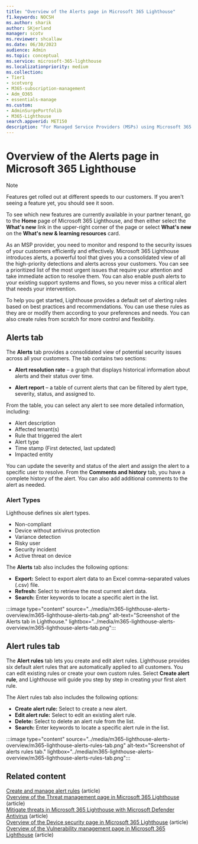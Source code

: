 ```yaml
---
title: "Overview of the Alerts page in Microsoft 365 Lighthouse"
f1.keywords: NOCSH
ms.author: sharik
author: SKjerland
manager: scotv
ms.reviewer: shcallaw
ms.date: 06/30/2023
audience: Admin
ms.topic: conceptual
ms.service: microsoft-365-lighthouse
ms.localizationpriority: medium
ms.collection:
- Tier1
- scotvorg
- M365-subscription-management
- Adm_O365
- essentials-manage
ms.custom:
- AdminSurgePortfolib
- M365-Lighthouse                         
search.appverid: MET150
description: "For Managed Service Providers (MSPs) using Microsoft 365 Lighthouse, learn how to view alerts in Lighthouse."
---
```


# Overview of the Alerts page in Microsoft 365 Lighthouse

> [!NOTE]
> Features get rolled out at different speeds to our customers. If you aren't seeing a feature yet, you should see it soon.
>
> To see which new features are currently available in your partner tenant, go to the **Home** page of Microsoft 365 Lighthouse, and then either select the **What's new** link in the upper-right corner of the page or select **What's new** on the **What's new & learning resources** card.

As an MSP provider, you need to monitor and respond to the security issues of your customers efficiently and effectively. Microsoft 365 Lighthouse introduces alerts, a powerful tool that gives you a consolidated view of all the high-priority detections and alerts across your customers. You can see a prioritized list of the most urgent issues that require your attention and take immediate action to resolve them. You can also enable push alerts to your existing support systems and flows, so you never miss a critical alert that needs your intervention.

To help you get started, Lighthouse provides a default set of alerting rules based on best practices and recommendations. You can use these rules as they are or modify them according to your preferences and needs. You can also create rules from scratch for more control and flexibility.

## Alerts tab

The **Alerts** tab provides a consolidated view of potential security issues across all your customers. The tab contains two sections:

- **Alert resolution rate** – a graph that displays historical information about alerts and their status over time.

- **Alert report** – a table of current alerts that can be filtered by alert type, severity, status, and assigned to.

From the table, you can select any alert to see more detailed information, including:

- Alert description
- Affected tenant(s)
- Rule that triggered the alert
- Alert type
- Time stamp (First detected, last updated)
- Impacted entity

You can update the severity and status of the alert and assign the alert to a specific user to resolve. From the **Comments and history** tab, you have a complete history of the alert. You can also add additional comments to the alert as needed.

### Alert Types

Lighthouse defines six alert types.

- Non-compliant
- Device without antivirus protection
- Variance detection
- Risky user
- Security incident
- Active threat on device

The **Alerts** tab also includes the following options:

- **Export:** Select to export alert data to an Excel comma-separated values (.csv) file.
- **Refresh:** Select to retrieve the most current alert data.
- **Search:** Enter keywords to locate a specific alert in the list.

:::image type="content" source="../media/m365-lighthouse-alerts-overview/m365-lighthouse-alerts-tab.png" alt-text="Screenshot of the Alerts tab in Lighthouse." lightbox="../media/m365-lighthouse-alerts-overview/m365-lighthouse-alerts-tab.png":::

## Alert rules tab

The **Alert rules** tab lets you create and edit alert rules. Lighthouse provides six default alert rules that are automatically applied to all customers. You can edit existing rules or create your own custom rules. Select **Create alert rule**, and Lighthouse will guide you step by step in creating your first alert rule.

The Alert rules tab also includes the following options:

- **Create alert rule:** Select to create a new alert.
- **Edit alert rule:** Select to edit an existing alert rule.
- **Delete:** Select to delete an alert rule from the list.
- **Search:** Enter keywords to locate a specific alert rule in the list.

:::image type="content" source="../media/m365-lighthouse-alerts-overview/m365-lighthouse-alerts-rules-tab.png" alt-text="Screenshot of alerts rules tab." lightbox="../media/m365-lighthouse-alerts-overview/m365-lighthouse-alerts-rules-tab.png":::

## Related content

[Create and manage alert rules](m365-lighthouse-create-manage-alert-rules.md) (article)\
[Overview of the Threat management page in Microsoft 365 Lighthouse](m365-lighthouse-threat-management-page-overview.md) (article)\
[Mitigate threats in Microsoft 365 Lighthouse with Microsoft Defender Antivirus](m365-lighthouse-mitigate-threats.md) (article)\
[Overview of the Device security page in Microsoft 365 Lighthouse](m365-lighthouse-device-security-overview.md) (article)\
[Overview of the Vulnerability management page in Microsoft 365 Lighthouse](m365-lighthouse-vulnerability-management-page-overview.md) (article)
